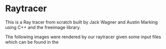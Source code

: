 # Raytracer
This is a Ray tracer from scratch built by Jack Wagner and Austin Marking using C++ and the freeimage library.

The following images were rendered by our raytracer given some input files which can be found in the 

